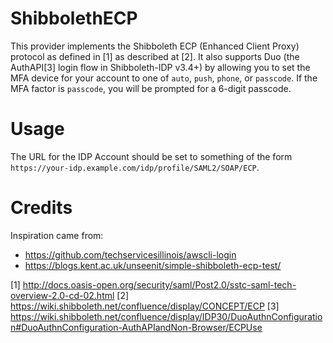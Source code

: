 # ShibbolethECP

This provider implements the Shibboleth ECP (Enhanced Client Proxy) protocol as defined in [1] as described at [2]. It also supports Duo (the AuthAPI[3] login flow in Shibboleth-IDP v3.4+) by allowing you to set the MFA device for your account to one of `auto`, `push`, `phone`, or `passcode`. If the MFA factor is `passcode`, you will be prompted for a 6-digit passcode.

# Usage

The URL for the IDP Account should be set to something of the form `https://your-idp.example.com/idp/profile/SAML2/SOAP/ECP`.

# Credits

Inspiration came from:

- https://github.com/techservicesillinois/awscli-login
- https://blogs.kent.ac.uk/unseenit/simple-shibboleth-ecp-test/

[1] http://docs.oasis-open.org/security/saml/Post2.0/sstc-saml-tech-overview-2.0-cd-02.html
[2] https://wiki.shibboleth.net/confluence/display/CONCEPT/ECP
[3] https://wiki.shibboleth.net/confluence/display/IDP30/DuoAuthnConfiguration#DuoAuthnConfiguration-AuthAPIandNon-Browser/ECPUse